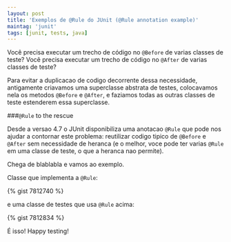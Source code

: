 ```yaml
---
layout: post
title: 'Exemplos de @Rule do JUnit (@Rule annotation example)'
maintag: 'junit'
tags: [junit, tests, java]
---
```

Você precisa executar um trecho de código no `@Before` de varias classes de teste?
Você precisa executar um trecho de código no `@After` de varias classes de teste?

Para evitar a duplicacao de codigo decorrente dessa necessidade, antigamente criavamos uma superclasse abstrata de testes,
colocavamos nela os metodos `@Before` e `@After`, e faziamos todas as outras classes de teste estenderem essa superclasse.

###`@Rule` to the rescue

Desde a versao 4.7 o JUnit disponibiliza uma anotacao `@Rule` que pode nos ajudar a contornar este problema:
reutilizar codigo tipico de `@Before` e `@After` sem necessidade de heranca (e o melhor, voce pode ter varias `@Rule` em
uma classe de teste, o que a heranca nao permite).
<!--more-->

Chega de blablabla e vamos ao exemplo.

Classe que implementa a `@Rule`: 

{% gist 7812740 %}

e uma classe de testes que usa `@Rule` acima: 

{% gist 7812834 %}

É isso! Happy testing!